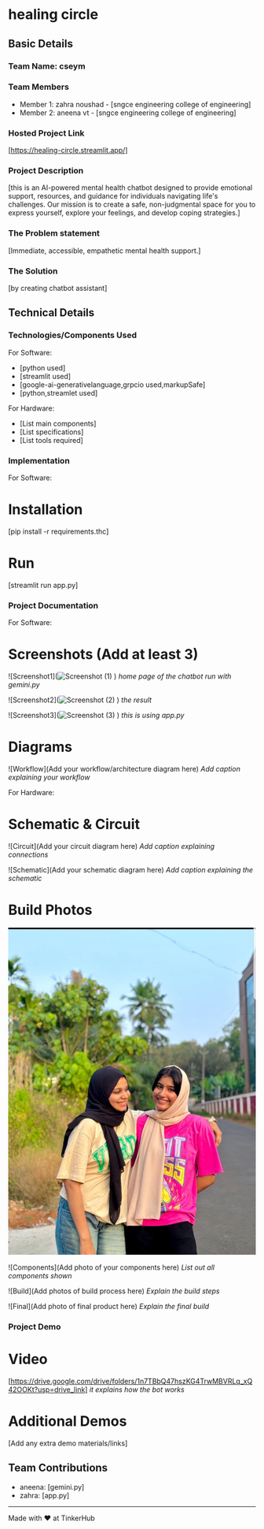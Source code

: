 # healing circle 


## Basic Details
### Team Name: cseym 


### Team Members
- Member 1: zahra noushad - [sngce engineering college of engineering]
- Member 2: aneena vt - [sngce engineering college of engineering]

### Hosted Project Link
[https://healing-circle.streamlit.app/]

### Project Description
[this is an AI-powered mental health chatbot designed to provide emotional support, resources, and guidance for individuals navigating life's challenges. Our mission is to create a safe, non-judgmental space for you to express yourself, explore your feelings, and develop coping strategies.]

### The Problem statement
[Immediate, accessible, empathetic mental health support.]

### The Solution
[by creating chatbot assistant]

## Technical Details
### Technologies/Components Used
For Software:
- [python used]
- [streamlit used]
- [google-ai-generativelanguage,grpcio used,markupSafe]
- [python,streamlet used]

For Hardware:
- [List main components]
- [List specifications]
- [List tools required]

### Implementation
For Software:
# Installation
[pip install -r requirements.thc]

# Run
[streamlit run app.py]

### Project Documentation
For Software:

# Screenshots (Add at least 3)
![Screenshot1](![Screenshot (1)](https://github.com/user-attachments/assets/06a7db96-3435-4b45-9f12-9e1f2372fae9)
)
*home page of the chatbot run with gemini.py*

![Screenshot2](![Screenshot (2)](https://github.com/user-attachments/assets/f15c4a04-9b6d-4125-a614-322dbf373e5c)
)
*the result*

![Screenshot3](![Screenshot (3)](https://github.com/user-attachments/assets/0b8e6a56-0013-4962-9c07-5fef568c6b23)
)
*this is using app.py*

# Diagrams
![Workflow](Add your workflow/architecture diagram here)
*Add caption explaining your workflow*

For Hardware:

# Schematic & Circuit
![Circuit](Add your circuit diagram here)
*Add caption explaining connections*

![Schematic](Add your schematic diagram here)
*Add caption explaining the schematic*

# Build Photos
![Team Photo](/473dc6be-25cc-429e-bfad-8a6f9b21756f.jpg)



![Components](Add photo of your components here)
*List out all components shown*

![Build](Add photos of build process here)
*Explain the build steps*

![Final](Add photo of final product here)
*Explain the final build*

### Project Demo
# Video
[https://drive.google.com/drive/folders/1n7TBbQ47hszKG4TrwMBVRLq_xQ42OOKt?usp=drive_link]
*it explains how the bot works*

# Additional Demos
[Add any extra demo materials/links]

## Team Contributions
- aneena: [gemini.py]
- zahra: [app.py]

---
Made with ❤️ at TinkerHub
